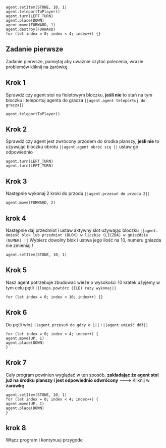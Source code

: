 ```blocks
agent.setItem(STONE, 10, 1)
agent.teleportToPlayer()
agent.turn(LEFT_TURN)
agent.place(DOWN)
agent.move(FORWARD, 1)
agent.destroy(FORWARD)
for (let index = 0; index < 4; index++) {}
```

## Zadanie pierwsze 
Zadanie pierwsze, pamiętaj aby uważnie czytać polecenia, wrazie problemów kliknij na żarówkę
## Krok 1
Sprawdź czy agent stoi na fioletowym bloczku, **jeśli nie** to stań na tym bloczku i teleportuj 
agenta do gracza ``||agent.agent teleportuj do gracza||``
```blocks
agent.teleportToPlayer()
```
## Krok 2
Sprawdź czy agent jest zwrócony przodem do środka planszy, **jeśli nie** to używając
bloczku obrotu ``||agent.agent obróć się ||`` ustaw go odpowiednio
```blocks
agent.turn(LEFT_TURN)
agent.turn(LEFT_TURN)
```
## Krok 3
Następnie wykonaj 2 kroki do przodu ``||agent.przesuń do przodu 2||``
```blocks
agent.move(FORWARD, 2)
```

## krok 4
Następnie daj przedmiot i ustaw aktywny slot używając bloczku 
``||agent. Umieść blok lub przedmiot (BLOK) w liczbie (LICZBA) w gnieździe (NUMER) ||``
Wybierz dowolny blok i ustwa jego ilość na 10, numeru gniazda nie zmieniaj !
```blocks
agent.setItem(STONE, 10, 1)
```
## Krok 5
Nasz agent potrzebuje zbudować wieże o wysokości 10 kratek użyjemy w tym celu 
pętli ``||loops.powtórz (ILE) razy wykonaj||``
```blocks
for (let index = 0; index < 10; index++) {}
```
## Krok 6
Do pętli włóż ``||agent.przesuń do góry o 1||`` i ``||agent.umieść dół||``

```blocks
for (let index = 0; index < 4; index++) {
agent.move(UP, 1)
agent.place(DOWN)
}
```
## Krok 7
Cały program powinien wyglądać w ten sposób, **zakładając że agent stoi już na środku
planszy i jest odpowiednio odwrócony** ---> Kliknij w **żarówkę**
```blocks
agent.setItem(STONE, 10, 1)
for (let index = 0; index < 4; index++) {
agent.move(UP, 1)
agent.place(DOWN)
}
```
## krok 8
Włącz program i kontynuuj przygode

